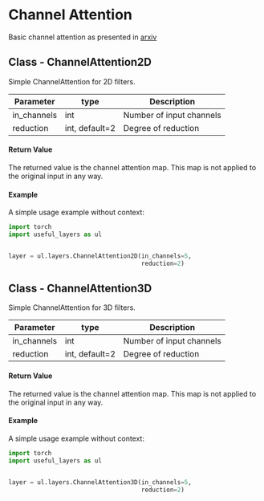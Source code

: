 # Channel Attention
Basic channel attention as presented in [arxiv](https://arxiv.org/pdf/1807.06521v2.pdf)

## Class - ChannelAttention2D

Simple ChannelAttention for 2D filters.

| Parameter | type | Description |
| -----     | ----- | ----- |
| in_channels | int | Number of input channels|
| reduction | int, default=2 | Degree of reduction |

#### Return Value
The returned value is the channel attention map. 
This map is not applied to the original input in any way.

#### Example

A simple usage example without context:

```python
import torch
import useful_layers as ul


layer = ul.layers.ChannelAttention2D(in_channels=5,
                                     reduction=2)
```


## Class - ChannelAttention3D

Simple ChannelAttention for 3D filters.

| Parameter | type | Description |
| -----     | ----- | ----- |
| in_channels | int | Number of input channels|
| reduction | int, default=2 | Degree of reduction |

#### Return Value
The returned value is the channel attention map. 
This map is not applied to the original input in any way.

#### Example

A simple usage example without context:

```python
import torch
import useful_layers as ul


layer = ul.layers.ChannelAttention3D(in_channels=5,
                                     reduction=2)
```
